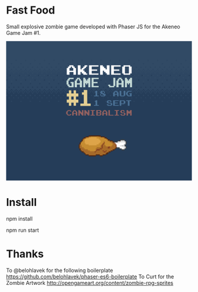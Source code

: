 # Fast Food

Small explosive zombie game developed with Phaser JS for the Akeneo Game Jam #1.

![Image of GameJam](https://github.com/nidup/fast-food/blob/master/doc/game-jam-1.png)

# Install

npm install

npm run start

#  Thanks

To @belohlavek for the following boilerplate https://github.com/belohlavek/phaser-es6-boilerplate
To Curt for the Zombie Artwork http://opengameart.org/content/zombie-rpg-sprites
